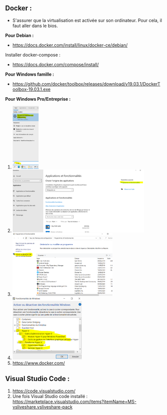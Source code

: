 ## Docker :

* S'assurer que la virtualisation est activée sur son ordinateur. Pour cela, il faut aller dans le bios.


**Pour Debian :**

* https://docs.docker.com/install/linux/docker-ce/debian/

Installer docker-compose :

* https://docs.docker.com/compose/install/

**Pour Windows famille :**

* https://github.com/docker/toolbox/releases/download/v19.03.1/DockerToolbox-19.03.1.exe


**Pour Windows Pro/Entreprise :**

1. <img src="./screens/insta1.PNG" height="200" />
2. <img src="./screens/insta2.PNG" height="200" />
3. <img src="./screens/insta3.PNG" height="200" />
4. <img src="./screens/insta4.PNG" height="200" />
5. https://www.docker.com/


## Visual Studio Code :

1. https://code.visualstudio.com/
2. Une fois Visual Studio code installé : https://marketplace.visualstudio.com/items?itemName=MS-vsliveshare.vsliveshare-pack